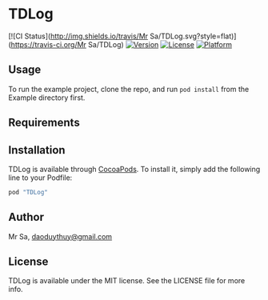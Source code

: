 # TDLog

[![CI Status](http://img.shields.io/travis/Mr Sa/TDLog.svg?style=flat)](https://travis-ci.org/Mr Sa/TDLog)
[![Version](https://img.shields.io/cocoapods/v/TDLog.svg?style=flat)](http://cocoapods.org/pods/TDLog)
[![License](https://img.shields.io/cocoapods/l/TDLog.svg?style=flat)](http://cocoapods.org/pods/TDLog)
[![Platform](https://img.shields.io/cocoapods/p/TDLog.svg?style=flat)](http://cocoapods.org/pods/TDLog)

## Usage

To run the example project, clone the repo, and run `pod install` from the Example directory first.

## Requirements

## Installation

TDLog is available through [CocoaPods](http://cocoapods.org). To install
it, simply add the following line to your Podfile:

```ruby
pod "TDLog"
```

## Author

Mr Sa, daoduythuy@gmail.com

## License

TDLog is available under the MIT license. See the LICENSE file for more info.

